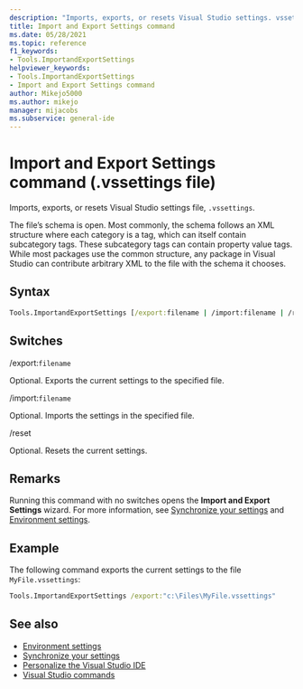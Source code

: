 ```yaml
---
description: "Imports, exports, or resets Visual Studio settings. vssettings file extension"
title: Import and Export Settings command
ms.date: 05/28/2021
ms.topic: reference
f1_keywords:
- Tools.ImportandExportSettings
helpviewer_keywords:
- Tools.ImportandExportSettings
- Import and Export Settings command
author: Mikejo5000
ms.author: mikejo
manager: mijacobs
ms.subservice: general-ide
---
```

# Import and Export Settings command (.vssettings file)

Imports, exports, or resets Visual Studio settings file, `.vssettings`.

The file’s schema is open. Most commonly, the schema follows an XML structure where each category is a tag, which can itself contain subcategory tags. These subcategory tags can contain property value tags. While most packages use the common structure, any package in Visual Studio can contribute arbitrary XML to the file with the schema it chooses.

## Syntax

```cmd
Tools.ImportandExportSettings [/export:filename | /import:filename | /reset]
```

## Switches

/export:`filename`

Optional. Exports the current settings to the specified file.

/import:`filename`

Optional. Imports the settings in the specified file.

/reset

Optional. Resets the current settings.

## Remarks

Running this command with no switches opens the **Import and Export Settings** wizard. For more information, see [Synchronize your settings](../synchronized-settings-in-visual-studio.md) and [Environment settings](../personalizing-the-visual-studio-ide.md).

## Example

The following command exports the current settings to the file `MyFile.vssettings`:

```cmd
Tools.ImportandExportSettings /export:"c:\Files\MyFile.vssettings"
```

## See also

- [Environment settings](../../ide/personalizing-the-visual-studio-ide.md)
- [Synchronize your settings](../../ide/synchronized-settings-in-visual-studio.md)
- [Personalize the Visual Studio IDE](../../ide/personalizing-the-visual-studio-ide.md)
- [Visual Studio commands](../../ide/reference/visual-studio-commands.md)
